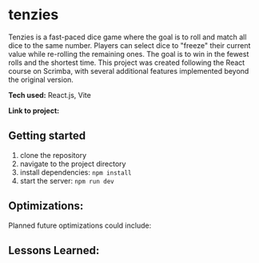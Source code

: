 # tenzies
Tenzies is a fast-paced dice game where the goal is to roll and match all dice to the same number. Players can select dice to "freeze" their current value while re-rolling the remaining ones. The goal is to win in the fewest rolls and the shortest time. This project was created following the React course on Scrimba, with several additional features implemented beyond the original version.

**Tech used:** React.js, Vite

**Link to project:** 

## Getting started
1. clone the repository
2. navigate to the project directory
3. install dependencies: `npm install`
4. start the server: `npm run dev`

## Optimizations:
Planned future optimizations could include:

## Lessons Learned:
